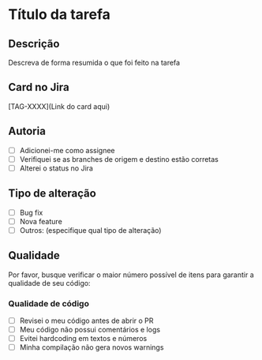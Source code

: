 # Título da tarefa

## Descrição

Descreva de forma resumida o que foi feito na tarefa

## Card no Jira

[TAG-XXXX](Link do card aqui)

## Autoria

- [ ] Adicionei-me como assignee
- [ ] Verifiquei se as branches de origem e destino estão corretas
- [ ] Alterei o status no Jira

## Tipo de alteração

- [ ] Bug fix
- [ ] Nova feature
- [ ] Outros: (especifique qual tipo de alteração)

## Qualidade

Por favor, busque verificar o maior número possível de itens para garantir a qualidade de seu código:

### Qualidade de código

- [ ] Revisei o meu código antes de abrir o PR
- [ ] Meu código não possui comentários e logs
- [ ] Evitei hardcoding em textos e números
- [ ] Minha compilação não gera novos warnings